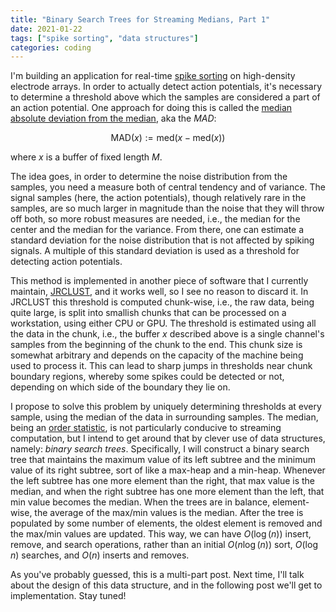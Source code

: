 ```yaml
---
title: "Binary Search Trees for Streaming Medians, Part 1"
date: 2021-01-22
tags: ["spike sorting", "data structures"]
categories: coding
---
```


I'm building an application for real-time [spike sorting][spike-sorting] on high-density electrode arrays.
In order to actually detect action potentials, it's necessary to determine a threshold above which the samples are considered a part of an action potential.
One approach for doing this is called the [median absolute deviation from the median][MAD], aka the *MAD*:

$$\text{MAD}(x) := \text{med}(x - \text{med}(x))$$

where $x$ is a buffer of fixed length $M$.

The idea goes, in order to determine the noise distribution from the samples, you need a measure both of central tendency and of variance.
The signal samples (here, the action potentials), though relatively rare in the samples, are so much larger in magnitude than the noise that they will throw off both, so more robust measures are needed, i.e., the median for the center and the median for the variance.
From there, one can estimate a standard deviation for the noise distribution that is not affected by spiking signals.
A multiple of this standard deviation is used as a threshold for detecting action potentials.

This method is implemented in another piece of software that I currently maintain, [JRCLUST][JRCLUST], and it works well, so I see no reason to discard it.
In JRCLUST this threshold is computed chunk-wise, i.e., the raw data, being quite large, is split into smallish chunks that can be processed on a workstation, using either CPU or GPU.
The threshold is estimated using all the data in the chunk, i.e., the buffer $x$ described above is a single channel's samples from the beginning of the chunk to the end.
This chunk size is somewhat arbitrary and depends on the capacity of the machine being used to process it.
This can lead to sharp jumps in thresholds near chunk boundary regions, whereby some spikes could be detected or not, depending on which side of the boundary they lie on.

I propose to solve this problem by uniquely determining thresholds at every sample, using the median of the data in surrounding samples.
The median, being an [order statistic][order-statistic], is not particularly conducive to streaming computation, but I intend to get around that by clever use of data structures, namely: *binary search trees*.
Specifically, I will construct a binary search tree that maintains the maximum value of its left subtree and the minimum value of its right subtree, sort of like a max-heap and a min-heap.
Whenever the left subtree has one more element than the right, that max value is the median, and when the right subtree has one more element than the left, that min value becomes the median.
When the trees are in balance, element-wise, the average of the max/min values is the median.
After the tree is populated by some number of elements, the oldest element is removed and the max/min values are updated.
This way, we can have $O(\log(n))$ insert, remove, and search operations, rather than an initial $O(n \log(n))$ sort, $O(\log n)$ searches, and $O(n)$ inserts and removes.

As you've probably guessed, this is a multi-part post.
Next time, I'll talk about the design of this data structure, and in the following post we'll get to implementation.
Stay tuned!

[JRCLUST]: https://github.com/JaneliaSciComp/JRCLUST
[MAD]: https://en.wikipedia.org/wiki/Median_absolute_deviation
[order-statistic]: https://en.wikipedia.org/wiki/Order_statistic
[spike-sorting]: http://www.scholarpedia.org/article/Spike_sorting